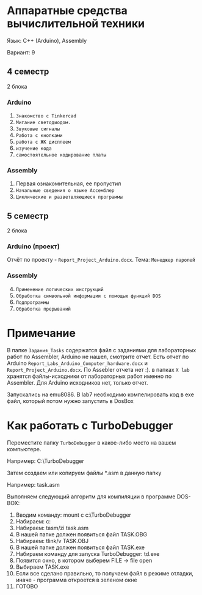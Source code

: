 
# Аппаратные средства вычислительной техники

Язык: C++ (Arduino), Assembly

Вариант: 9

## 4 семестр

2 блока
### Arduino
1. `Знакомство с Tinkercad`
2. `Мигание светодиодом.`
3. `Звуковые сигналы`
4. `Работа с кнопками`
5. `работа с ЖК дисплеем`
6. `изучение кода`
7. `самостоятельное кодирование платы`


### Assembly
1. Первая ознакомительная, ее пропустил
2. `Начальные сведения о языке Ассемблер`
3. `Циклические и разветвляющиеся программы`

## 5 семестр

2 блока
### Arduino (проект)

Отчёт по проекту - `Report_Project_Arduino.docx`.
Тема: `Менеджер паролей`

### Assembly
4. `Применение логических инструкций`
5. `Обработка символьной информации с помощью функций DOS`
6. `Подпрограммы`
7. `Обработка прерываний`


# Примечание

В папке `Задания_Tasks` содержатся файл с заданиями для лабораторных работ по Assembler, Arduino не нашел, смотрите отчет.
Есть отчет по Arduino `Report_Labs_Arduino_Computer_hardware.docx` и `Report_Project_Arduino.docx`. По Assebler отчета нет :). 
в папках `X lab` хранятся файлы-исходники от лабораторных работ именно по Assembler. Для Arduino исходников нет, только отчет.

Запускались на emu8086. В lab7 необходимо компелировать код в exe файл, который потом нужно запустить в DosBox

# Как работать с TurboDebugger

Переместите папку `TurboDebugger` в какое-либо место на вашем компьютере.

Например: C:\TurboDebugger

Затем создаем или копируем файлы *.asm в данную папку

Например: task.asm

Выполняем следующий алгоритм для компиляции в программе DOS-BOX:

1. Вводим команду: mount c c:\TurboDebugger
2. Набираем: c:
3. Набираем: tasm/zi task.asm
4. В нашей папке должен появиться файл TASK.OBG
5. Набираем: tlink/v TASK.OBJ
6. В нашей папке должен появиться файл TASK.exe
7. Набираем команду для запуска TurboDebugger: td.exe 
8. Появится окно, в котором выберем FILE -> file open
9. Выбираем TASK.exe
10. Если все сделано правильно, то получаем файл в режиме отладки, иначе - программа откроется в зеленом окне
11. ГОТОВО
